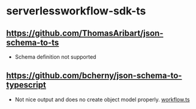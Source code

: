 # serverlessworkflow-sdk-ts


## https://github.com/ThomasAribart/json-schema-to-ts
- Schema definition not supported 

## https://github.com/bcherny/json-schema-to-typescript
- Not nice output and does no create object model properly. [workflow.ts](./json-schema-to-typescript/src/workflow.ts)